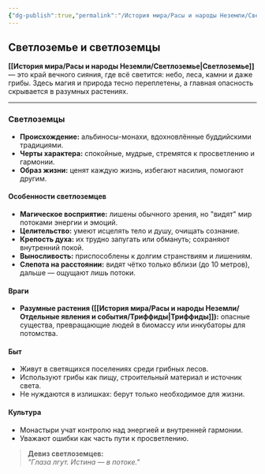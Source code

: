 ```yaml
---
{"dg-publish":true,"permalink":"/История мира/Расы и народы Неземли/Светлоземье/","noteIcon":"","created":"2025-07-30T10:44:50.227+03:00","updated":"2025-07-29T23:47:04.887+03:00"}
---
```


## Светлоземье и светлоземцы

**[[История мира/Расы и народы Неземли/Светлоземье\|Светлоземье]]** — это край вечного сияния, где всё светится: небо, леса, камни и даже грибы. Здесь магия и природа тесно переплетены, а главная опасность скрывается в разумных растениях.

---

### Светлоземцы

- **Происхождение:** альбиносы-монахи, вдохновлённые буддийскими традициями.
- **Черты характера:** спокойные, мудрые, стремятся к просветлению и гармонии.
- **Образ жизни:** ценят каждую жизнь, избегают насилия, помогают другим.

#### Особенности светлоземцев

- **Магическое восприятие:** лишены обычного зрения, но "видят" мир потоками энергии и эмоций.
- **Целительство:** умеют исцелять тело и душу, очищать сознание.
- **Крепость духа:** их трудно запугать или обмануть; сохраняют внутренний покой.
- **Выносливость:** приспособлены к долгим странствиям и лишениям.
- **Слепота на расстоянии:** видят чётко только вблизи (до 10 метров), дальше — ощущают лишь потоки.

#### Враги

- **Разумные растения ([[История мира/Расы и народы Неземли/Отдельные явления и события/Триффиды\|Триффиды]]):** опасные существа, превращающие людей в биомассу или инкубаторы для потомства.

#### Быт

- Живут в светящихся поселениях среди грибных лесов.
- Используют грибы как пищу, строительный материал и источник света.
- Не нуждаются в излишках: берут только необходимое для жизни.

#### Культура

- Монастыри учат контролю над энергией и внутренней гармонии.
- Уважают ошибки как часть пути к просветлению.

> **Девиз светлоземцев:**  
> _"Глаза лгут. Истина — в потоке."_
